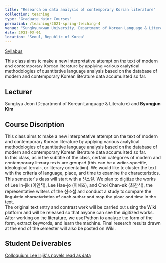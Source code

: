 ```yaml
---
title: "Research on data analysis of contemporary Korean literature"
collection: teaching
type: "Graduate Major Courses"
permalink: /teaching/2021-spring-teaching-4
venue: "Sungkyunkwan University, Department of Korean Language & Literature"
date: 2021-03-01
location: "Seoul, Republic of Korea"
---
```


[Syllabus](http://www.klbksk.com/wiki/index.php/RDACKL(SKKU))

This class aims to make a new interpretative attempt on the text of modern and contemporary Korean literature by applying various analytical methodologies of quantitative language analysis based on the database of modern and contemporary Korean literature data accumulated so far.

## Lecturer
Sungkyu Jeon (Department of Korean Language & Literature) and **Byungjun Kim**

## Course Discription
This class aims to make a new interpretative attempt on the text of modern and contemporary Korean literature by applying various analytical methodologies of quantitative language analysis based on the database of modern and contemporary Korean literature data accumulated so far.  
In this class, as in the subtitle of the class, certain categories of modern and contemporary literary texts are grouped (this can be a writer-specific, ideological terrain, or literary orientation). We would like to cluster the text with the criteria of language, place, and time to examine the characteristics. This semester's class will start with a 신소설. We plan to digitize the works of Lee In-jik (이인직), Lee Hae-jo (이해조), and Choi Chan-sik (최찬식), the representative writers of the 신소설 and conduct a study to compare the linguistic characteristics of each author and map the place and time in the text.  
The original text entry and contrast work will be carried out using the Wiki platform and will be released so that anyone can see the digitized works. After working on the literature, we use Python to analyze the form of the form, extract keywords, and learn the machine. Final research results drawn at the end of the semester will also be posted on Wiki.

## Student Deliverables
[Colloquium:Lee Injik's novels read as data](http://www.klbksk.com/wiki/index.php/Leeinjik_Colloquium202108)